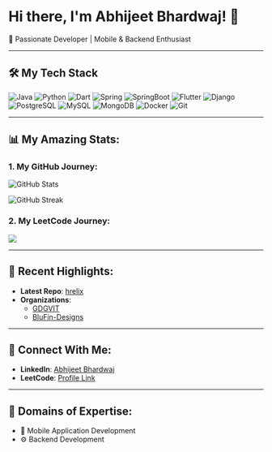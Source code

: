 # Hi there, I'm Abhijeet Bhardwaj! 👋

🚀 Passionate Developer | Mobile & Backend Enthusiast

---

## 🛠️ **My Tech Stack**
![Java](https://img.shields.io/badge/Java-007396?style=flat&logo=java&logoColor=white) ![Python](https://img.shields.io/badge/Python-3776AB?style=flat&logo=python&logoColor=white) ![Dart](https://img.shields.io/badge/Dart-0175C2?style=flat&logo=dart&logoColor=white) ![Spring](https://img.shields.io/badge/Spring-6DB33F?style=flat&logo=spring&logoColor=white) ![SpringBoot](https://img.shields.io/badge/SpringBoot-6DB33F?style=flat&logo=springboot&logoColor=white) ![Flutter](https://img.shields.io/badge/Flutter-02569B?style=flat&logo=flutter&logoColor=white) ![Django](https://img.shields.io/badge/Django-092E20?style=flat&logo=django&logoColor=white) ![PostgreSQL](https://img.shields.io/badge/PostgreSQL-4169E1?style=flat&logo=postgresql&logoColor=white) ![MySQL](https://img.shields.io/badge/MySQL-4479A1?style=flat&logo=mysql&logoColor=white) ![MongoDB](https://img.shields.io/badge/MongoDB-47A248?style=flat&logo=mongodb&logoColor=white) ![Docker](https://img.shields.io/badge/Docker-2496ED?style=flat&logo=docker&logoColor=white) ![Git](https://img.shields.io/badge/Git-F05032?style=flat&logo=git&logoColor=white)

---

## 📊 My Amazing Stats:
### 1. My GitHub Journey:
<img src="https://github-readme-stats.vercel.app/api?username=abhijeet-Bh&show_icons=true&theme=tokyonight&hide_border=true" alt="GitHub Stats" />

![GitHub Streak](https://streak-stats.demolab.com/?user=abhijeet-Bh&theme=tokyonight&hide_border=true)

### 2. My LeetCode Journey:
![](https://leetcard.jacoblin.cool/abhijeetBh?border=0&radius=4)

---

## 🌟 Recent Highlights:
- **Latest Repo**: [hrelix](https://github.com/abhijeet-Bh/hrelix)
- **Organizations**:
    - [GDGVIT](https://github.com/GDGVIT)
    - [BluFin-Designs](https://github.com/BluFin-Designs)

---

## 💼 Connect With Me:
- **LinkedIn**: [Abhijeet Bhardwaj](https://www.linkedin.com/in/abhijeet-bh/)
- **LeetCode**: [Profile Link](https://leetcode.com/u/abhijeetBh/)

---

## 🎯 Domains of Expertise:
- 📱 Mobile Application Development
- ⚙️ Backend Development